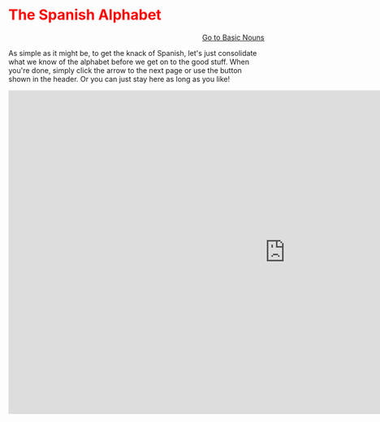 <h1 style="color:red;"> The Spanish Alphabet </h1>

<p>
  <a style="float:right;" href="BasicNouns.html" class="btn2"> Go to Basic Nouns</a>
  </p> 
  <div style="clear:both;"> </div>

<p> As simple as it might be, to get the knack of Spanish, let's just consolidate what we know of the alphabet before we get on to the good stuff. When you're done, simply click the arrow to the next page or use the button shown in the header. Or you can just stay here as long as you like! </p>

<iframe src="https://h5p.org/h5p/embed/386868" width="1090" height="638" frameborder="0" allowfullscreen="allowfullscreen"></iframe><script src="https://h5p.org/sites/all/modules/h5p/library/js/h5p-resizer.js" charset="UTF-8"></script>

